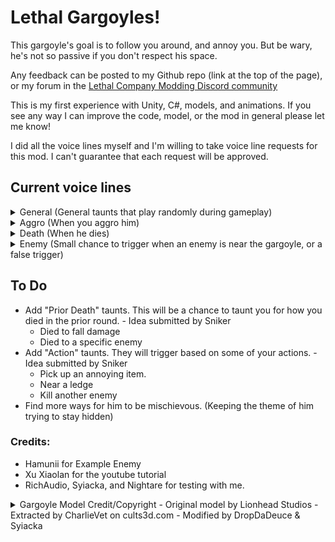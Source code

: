 # Lethal Gargoyles!

This gargoyle's goal is to follow you around, and annoy you. But be wary, he's not so passive if you don't respect his space.

Any feedback can be posted to my Github repo (link at the top of the page), or my forum in the [Lethal Company Modding Discord community](https://discord.com/channels/1168655651455639582/1312527029455032394)

This is my first experience with Unity, C#, models, and animations. If you see any way I can improve the code, model, or the mod in general please let me know!

I did all the voice lines myself and I'm willing to take voice line requests for this mod. I can't guarantee that each request will be approved.

## Current voice lines

<details>
<summary>General (General taunts that play randomly during gameplay)</summary>
<pre>"Ach, I can smell your awful breath... all the way from here."</pre>
<pre>"I'd ask you to try and hit me... but ya'd probably poke yer eye out instead."</pre>
<pre>"I might be made of stone, but at least I ain't stone blind."</pre>
<pre>"Hey! You're that mighty employee, aren't ya? Well, I've got scrap for ya: KISS MY STONEY ARSE!"</pre>
<pre>"I bet your aim's as bad as your body odour!"</pre>
<pre>"I heard there was a prophecy about ya... yeah... something about THE WORST EMPLOYEE OF ALL TIME! Yeah, that was it! Hahaha!"</pre>
<pre>"You must be the sorriest excuse of an Employee I ever saw, and I've seen plenty."</pre>
<pre>"Ye cannae hit me. Ye cannae hit me! Haha!"</pre>
<pre>"Hi, my name's Barn Door. Bet ye cannae hit meeee!"</pre>
<pre>"You're more of a crack-pot than a crack-shot! Hahahaha!"</pre>
<pre>"Don't you try and ignore me, you pink-bellied numpty!"</pre>
<pre>"Is this what I've been sittin' here waiting for all these centuries? You?! Bahahaha!"</pre>
<pre>"I can tell by yer glazed over eyes ye cannae hit straight!"</pre>
<pre>"Hey! Employee! Do you have any tzp or flashlights? Hahaha, you don't have any skill, that's as plain as day!"</pre>
<pre>"Ach, away with ye, ye scavenger dog-monkey."</pre>
<pre>"Hey! Look at me when I'm insulting ya! You walking sack of compost!"</pre>
<pre>"You think you're smart? I've seen more brains in a slop-bucket!"</pre>
<pre>"Let's see your aim... If ya've got one!"</pre>
<pre>"You couldnae hit a castle wi'a ball of dung!"</pre>
<pre>"Ach, ya blunderin' goon, you couldnae hit me in a million years!"</pre>
<pre>"Tell me this, how does a rubbish employee like you stay alive? You must be a right jammy bugger!"</pre>
<pre>"What are you gonna do, huh? Hit me? Ooh, I'm shiverin', mummy, help!"</pre>
<pre>"Tell me this, is it true you don't know which way to hold a shovel? Hahaha!"</pre>
<pre>"Oh, look! My face is all exposed! Betchya cannae hit me!"</pre>
<pre>"Which one ya cannae hit me with? Yer shovel, or yer sneeze?"</pre>
<pre>"Hey, what you are doing with all those weapons? You might as well use a wee toy slingshot, ye big baby!"</pre>
<pre>"Hey, come and have a go at me, if you think you're tough enough!"</pre>
<pre>"I can paint a target on me arse and you'll still be pointing at ye shoe!"</pre>
<pre>"You're so incompetent, you couldnae hit a spring head!"</pre>
<pre>"I've seen more enthusiasm from a Bracken!"</pre>
<pre>"What do you think of that, Mr. Pajama-Wearing, Basket-Face, Slipper-Wielding, Clipe-Dreep-Bauchle, Gether-Uping-Blate-Maw, Bleathering, Gomeril, Jessie, Oaf-Looking, Stauner, Nyaff, Plookie, Shan, Milk-Drinking, Soy-Faced Shilpit, Mim-Moothed, Sniveling, Worm-Eyed, Hotten-Blaugh, Vile-Stoochie, Callie-Breek-Tattie?" - Submitted by ThePatienceToad</pre>
</details>

<details>
<summary>Aggro (When you aggro him)</summary>
<pre>"That's It! I'll kick yer arse!"</pre>
<pre>"You think you're tough!? I got some scrap for ya!"</pre>
</details>

<details>
<summary>Death (When he dies)</summary>
<pre>"These are my final words... I hate you. Hahah- *coughs to death*"</pre>
</details>

<details>
<summary>Enemy (Small chance to trigger when an enemy is near the gargoyle, or a false trigger)</summary>
<pre>"Hello, sir Bracken! He's over there! Hahahaha"</pre>
<pre>"Sit still and don't turn around. I want to watch that Spring Head maul you!"</pre>
<pre>"What a cute little Thumper! They're over there boy, go get em! Good boy!"</pre>
<pre>"Looks like you're being haunted! I hope you get possesed you useless pile of trash!"</pre>
<pre>"I hope this centipede eats your face!"</pre>
<pre>"The itsy bitsy spider ate the employees face. Hahahaha!"</pre>
<pre>"Hey look! Another employee. Go give him a hug!"</pre>
<pre>"Yippee! Hahahaha!"</pre>
<pre>"This Jester is hilarious! Go tell that joke to that employee over there! Hahahaha!"</pre>
<pre>"Hey, you! I found some nuts for you to crack. They're over there!"</pre>
<pre>"Hey! Employee! Ever been dissolved by a slime?"</pre>
<pre>"That's one scary butler! I'm glad I'm not you! Hahahaha!"</pre>
<pre>"This one eats employees! I like it already!"</pre>
</details>

## To Do
 - Add "Prior Death" taunts. This will be a chance to taunt you for how you died in the prior round. - Idea submitted by Sniker
    - Died to fall damage
    - Died to a specific enemy
 - Add "Action" taunts. They will trigger based on some of your actions. - Idea submitted by Sniker
    - Pick up an annoying item.
    - Near a ledge
    - Kill another enemy
 - Find more ways for him to be mischievous. (Keeping the theme of him trying to stay hidden)

### Credits:
 - Hamunii for Example Enemy
 - Xu Xiaolan for the youtube tutorial
 - RichAudio, Syiacka, and Nightare for testing with me.

<details>
<summary>Gargoyle Model Credit/Copyright - Original model by Lionhead Studios - Extracted by CharlieVet on cults3d.com - Modified by DropDaDeuce & Syiacka</summary>
<pre>The Gargoyle model was extracted from the game Fable II and prepared for printing including smoothing by CharlieVet on cults3d.com

This model is available for use under https://creativecommons.org/licenses/by-nc/4.0/

    - Attribution: [CharlieVet]([https://cults3d.com/en/3d-model/game/gargoyle-on-edge]) Modified by DropDaDeuce & Syiacka
    - License: Creative Commons Attribution-NonCommercial 4.0 International
        - You are free to:
            - Share: copy and redistribute the material in any medium or format
            - Adapt: remix, transform, and build upon the material
            - The licensor cannot revoke these freedoms as long as you follow the license terms.
                - Under the following terms:
                    - Attribution: You must give appropriate credit , provide a link to the license, and indicate if changes were made . You may do so in any reasonable manner, but not in any way that suggests the licensor endorses you or your use.
                    - NonCommercial: You may not use the material for commercial purposes .
                    - No additional restrictions: You may not apply legal terms or technological measures that legally restrict others from doing anything the license permits.
</pre>
</details>